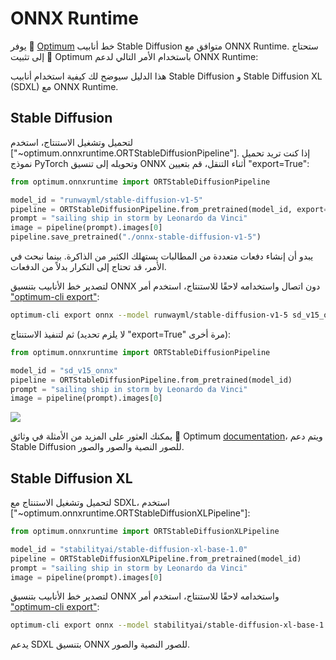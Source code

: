 # ONNX Runtime

يوفر 🤗 [Optimum](https://github.com/huggingface/optimum) خط أنابيب Stable Diffusion متوافق مع ONNX Runtime. ستحتاج إلى تثبيت 🤗 Optimum باستخدام الأمر التالي لدعم ONNX Runtime:

هذا الدليل سيوضح لك كيفية استخدام أنابيب Stable Diffusion و Stable Diffusion XL (SDXL) مع ONNX Runtime.

## Stable Diffusion

لتحميل وتشغيل الاستنتاج، استخدم ["~optimum.onnxruntime.ORTStableDiffusionPipeline"]. إذا كنت تريد تحميل نموذج PyTorch وتحويله إلى تنسيق ONNX أثناء التنقل، قم بتعيين "export=True":

```python
from optimum.onnxruntime import ORTStableDiffusionPipeline

model_id = "runwayml/stable-diffusion-v1-5"
pipeline = ORTStableDiffusionPipeline.from_pretrained(model_id, export=True)
prompt = "sailing ship in storm by Leonardo da Vinci"
image = pipeline(prompt).images[0]
pipeline.save_pretrained("./onnx-stable-diffusion-v1-5")
```

<Tip warning={true}>

يبدو أن إنشاء دفعات متعددة من المطالبات يستهلك الكثير من الذاكرة. بينما نبحث في الأمر، قد تحتاج إلى التكرار بدلاً من الدفعات.

</Tip>

لتصدير خط الأنابيب بتنسيق ONNX دون اتصال واستخدامه لاحقًا للاستنتاج، استخدم أمر ["optimum-cli export"](https://huggingface.co/docs/optimum/main/en/exporters/onnx/usage_guides/export_a_model#exporting-a-model-to-onnx-using-the-cli):

```bash
optimum-cli export onnx --model runwayml/stable-diffusion-v1-5 sd_v15_onnx/
```

ثم لتنفيذ الاستنتاج (لا يلزم تحديد "export=True" مرة أخرى):

```python
from optimum.onnxruntime import ORTStableDiffusionPipeline

model_id = "sd_v15_onnx"
pipeline = ORTStableDiffusionPipeline.from_pretrained(model_id)
prompt = "sailing ship in storm by Leonardo da Vinci"
image = pipeline(prompt).images[0]
```

<div class="flex justify-center">
<img src="https://huggingface.co/datasets/optimum/documentation-images/resolve/main/onnxruntime/stable_diffusion_v1_5_ort_sail_boat.png">
</div>

يمكنك العثور على المزيد من الأمثلة في وثائق 🤗 Optimum [documentation](https://huggingface.co/docs/optimum/)، ويتم دعم Stable Diffusion للصور النصية والصور والصور.

## Stable Diffusion XL

لتحميل وتشغيل الاستنتاج مع SDXL، استخدم ["~optimum.onnxruntime.ORTStableDiffusionXLPipeline"]:

```python
from optimum.onnxruntime import ORTStableDiffusionXLPipeline

model_id = "stabilityai/stable-diffusion-xl-base-1.0"
pipeline = ORTStableDiffusionXLPipeline.from_pretrained(model_id)
prompt = "sailing ship in storm by Leonardo da Vinci"
image = pipeline(prompt).images[0]
```

لتصدير خط الأنابيب بتنسيق ONNX واستخدامه لاحقًا للاستنتاج، استخدم أمر ["optimum-cli export"](https://huggingface.co/docs/optimum/main/en/exporters/onnx/usage_guides/export_a_model#exporting-a-model-to-onnx-using-the-cli):

```bash
optimum-cli export onnx --model stabilityai/stable-diffusion-xl-base-1.0 --task stable-diffusion-xl sd_xl_onnx/
```

يدعم SDXL بتنسيق ONNX للصور النصية والصور.